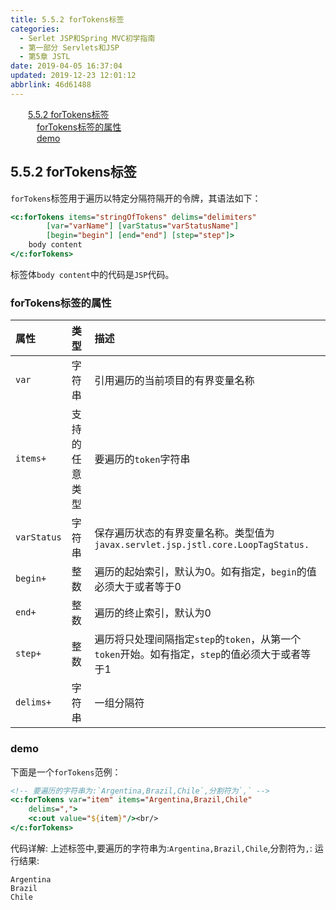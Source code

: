 ```yaml
---
title: 5.5.2 forTokens标签
categories: 
  - Serlet JSP和Spring MVC初学指南
  - 第一部分 Servlets和JSP
  - 第5章 JSTL
date: 2019-04-05 16:37:04
updated: 2019-12-23 12:01:12
abbrlink: 46d61488
---
```

<div id='my_toc'><a href="/JavaReadingNotes/46d61488/#5-5-2-forTokens标签" class="header_2">5.5.2 forTokens标签</a>&nbsp;<br><a href="/JavaReadingNotes/46d61488/#forTokens标签的属性" class="header_3">forTokens标签的属性</a>&nbsp;<br><a href="/JavaReadingNotes/46d61488/#demo" class="header_3">demo</a>&nbsp;<br></div>
<style>.header_1{margin-left: 1em;}.header_2{margin-left: 2em;}.header_3{margin-left: 3em;}.header_4{margin-left: 4em;}.header_5{margin-left: 5em;}.header_6{margin-left: 6em;}</style>
<!--more-->
<script>if (navigator.platform.search('arm')==-1){document.getElementById('my_toc').style.display = 'none';}var e,p = document.getElementsByTagName('p');while (p.length>0) {e = p[0];e.parentElement.removeChild(e);}</script>

<!--end-->
## 5.5.2 forTokens标签 ##
`forTokens`标签用于遍历以特定分隔符隔开的令牌，其语法如下：
```jsp
<c:forTokens items="stringOfTokens" delims="delimiters"
        [var="varName"] [varStatus="varStatusName"]
        [begin="begin"] [end="end"] [step="step"]>
    body content
</c:forTokens>
```
标签体`body content`中的代码是`JSP`代码。
### forTokens标签的属性 ###

|属性|类型|描述|
|:---|:---|:---|
|`var`|字符串|引用遍历的当前项目的有界变量名称|
|`items+`|支持的任意类型|要遍历的`token`字符串|
|`varStatus`|字符串|保存遍历状态的有界变量名称。类型值为`javax.servlet.jsp.jstl.core.LoopTagStatus.`|
|`begin+`|整数|遍历的起始索引，默认为0。如有指定，`begin`的值必须大于或者等于0|
|`end+`|整数|遍历的终止索引，默认为0|
|`step+`|整数|遍历将只处理间隔指定`step`的`token`，从第一个`token`开始。如有指定，`step`的值必须大于或者等于1|
|`delims+`|字符串|一组分隔符|
### demo ###
下面是一个`forTokens`范例：
```jsp
<!-- 要遍历的字符串为:`Argentina,Brazil,Chile`,分割符为`,` -->
<c:forTokens var="item" items="Argentina,Brazil,Chile" 
    delims=",">
    <c:out value="${item}"/><br/>
</c:forTokens>
```
代码详解:
上述标签中,要遍历的字符串为:`Argentina,Brazil,Chile`,分割符为`,`:
运行结果:
```
Argentina
Brazil
Chile
```

